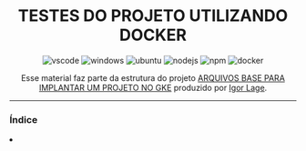 <span align="center">

# TESTES DO PROJETO UTILIZANDO DOCKER
</span>

<span align="center">

![vscode](https://img.shields.io/badge/VSCode-0078D4?style=for-the-badge&logo=visual%20studio%20code&logoColor=white)
![windows](https://img.shields.io/badge/Windows-0078D6?style=for-the-badge&logo=windows&logoColor=white)
![ubuntu](https://img.shields.io/badge/Ubuntu-E95420?style=for-the-badge&logo=ubuntu&logoColor=white)
![nodejs](https://img.shields.io/badge/Node.js-339933?style=for-the-badge&logo=nodedotjs&logoColor=white)
![npm](https://img.shields.io/badge/npm-CB3837?style=for-the-badge&logo=npm&logoColor=white)
![docker](https://img.shields.io/badge/Docker-2CA5E0?style=for-the-badge&logo=docker&logoColor=white)

<p>Esse material faz parte da estrutura do projeto <a href="https://github.com/igorRL/gke-base">ARQUIVOS BASE PARA IMPLANTAR UM PROJETO NO GKE</a> produzido por <a href="Igor Lage">Igor Lage</a>.</p>

</span>

<hr>

### Índice
<li><a href="#"></a></li>